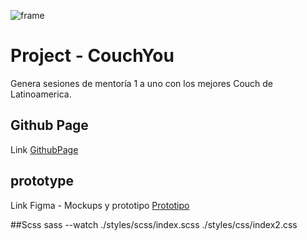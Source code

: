 ![frame](https://i.postimg.cc/m2PdkLpC/Frame-2.jpg)

# Project - CouchYou

Genera sesiones de mentoría 1 a uno con los mejores Couch de Latinoamerica.


## Github Page
Link [GithubPage](https://sofiavillazon28.github.io/py-CouchYou/index.html)

## prototype

Link Figma - Mockups y prototipo [Prototipo](https://www.figma.com/proto/n5HaaKBaSUE6i5uPtLJe5f/PY---bootcamp---CouchYou?page-id=0%3A1&node-id=12%3A3443&viewport=-1219%2C340%2C0.28&scaling=min-zoom&starting-point-node-id=12%3A3443)

##Scss
sass --watch ./styles/scss/index.scss ./styles/css/index2.css